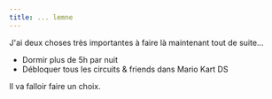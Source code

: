 ```yaml
---
title: ... lemne
---
```


J'ai deux choses très importantes à faire là maintenant tout de suite...

  * Dormir plus de 5h par nuit
  * Débloquer tous les circuits & friends dans Mario Kart DS

Il va falloir faire un choix.

